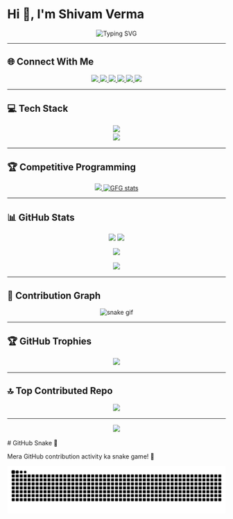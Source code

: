 # Hi 👋, I'm Shivam Verma

<p align="center">
  <img src="https://readme-typing-svg.herokuapp.com?color=E22FE4&width=450&height=45&lines=Emerging+Software+Engineer;Open-Source+Enthusiast;AI+Innovator;Problem+Solver;Nice+To+Meet+You+!" alt="Typing SVG" />
</p>


---

## 🌐 Connect With Me
<p align="center">
  <a href="https://www.linkedin.com/in/shivam-verma-b38269258/" target="_blank">
    <img src="https://img.shields.io/badge/LinkedIn-%230077B5.svg?style=for-the-badge&logo=linkedin&logoColor=white" />
  </a>
  <a href="https://stackoverflow.com/users/23365976" target="_blank">
    <img src="https://img.shields.io/badge/-Stackoverflow-FE7A16?style=for-the-badge&logo=stack-overflow&logoColor=white" />
  </a>
  <a href="https://x.com/Shivamverma090" target="_blank">
    <img src="https://img.shields.io/badge/X-black.svg?style=for-the-badge&logo=X&logoColor=white" />
  </a>
  <a href="mailto:shivamverma7522075220@gmail.com" target="_blank">
    <img src="https://img.shields.io/badge/Email-D14836?style=for-the-badge&logo=gmail&logoColor=white" />
  </a>
  <a href="https://leetcode.com/sver3215/" target="_blank">
    <img src="https://img.shields.io/badge/LeetCode-FFA116?style=for-the-badge&logo=leetcode&logoColor=black" />
  </a>
  <a href="https://auth.geeksforgeeks.org/user/shivamverma42k3" target="_blank">
    <img src="https://img.shields.io/badge/GeeksforGeeks-0F9D58?style=for-the-badge&logo=geeksforgeeks&logoColor=white" />
  </a>
</p>

---

## 💻 Tech Stack
<p align="center">
  <img src="https://skillicons.dev/icons?i=cpp,java,js,html,css,react,redux,nodejs,express,tailwind,firebase,mongodb,mysql,spring,postman,git,github,npm" />
  <br/>
  <img src="https://skillicons.dev/icons?i=python,sklearn,tensorflow,pandas,numpy,matplotlib" />
</p>

---

## 🏆 Competitive Programming
<p align="center">
  <a href="https://leetcode.com/sver3215/">
    <img height="280em" src="https://leetcard.jacoblin.cool/sver3215?theme=dark&font=PT%20Serif&ext=contest" />
  </a>
  <a href="https://www.geeksforgeeks.org/user/shivamverma42k3/">
    <img height="280em" src="https://gfgstatscard.vercel.app/shivamverma42k3" alt="GFG stats" />
  </a>
</p>

---

## 📊 GitHub Stats
<p align="center">
  <img src="https://github-readme-stats.vercel.app/api?username=Shivam995698&theme=radical&hide_border=false&include_all_commits=true&count_private=true" height="180em"/>
  <img src="https://github-readme-streak-stats.herokuapp.com/?user=Shivam995698&theme=radical&hide_border=false" height="180em"/>
</p>

<p align="center">
  <img src="https://github-readme-stats.vercel.app/api/top-langs/?username=Shivam995698&theme=radical&layout=compact&hide_border=false&include_all_commits=true&count_private=true" height="180em"/>
</p>

<p align="center">
  <img src="https://github-profile-summary-cards.vercel.app/api/cards/profile-details?username=Shivam995698&theme=radical" height="180em"/>
</p>

---

## 🐍 Contribution Graph
<p align="center">
  <img src="https://github.com/Shivam995698/Shivam995698/blob/output/github-contribution-grid-snake.svg" alt="snake gif"/>
</p>

---

## 🏆 GitHub Trophies
<p align="center">
  <img src="https://github-profile-trophy.vercel.app/?username=Shivam995698&theme=radical&no-frame=true&no-bg=false&margin-w=8" />
</p>

---

## 🔝 Top Contributed Repo
<p align="center">
  <img src="https://github-contributor-stats.vercel.app/api?username=Shivam995698&limit=5&theme=dark&combine_all_yearly_contributions=true" />
</p>

---

<p align="center">
  <img src="https://visitcount.itsvg.in/api?id=Shivam995698&icon=0&color=0" />
</p>
# GitHub Snake 🐍

Mera GitHub contribution activity ka snake game! 🎉

![snake gif](https://github.com/Shivam995698/Shivam995698/raw/output/snake.svg)




